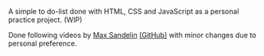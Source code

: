 A simple to do-list done with HTML, CSS and JavaScript as a personal practice project. (WIP)

Done following videos by [Max Sandelin](https://youtu.be/2wCpkOk2uCg) [(GitHub)](http://github.com/themaxsandelin) with minor changes due to personal preference.
